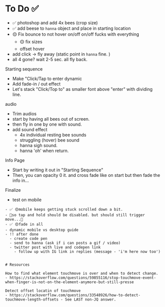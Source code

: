 # To Do ✅ 
- ✅ photoshop and add 4x bees (crop size)
- ✅ add beese to `hanna` object and place in starting location
- 🟡 Fix bounce to not hover on/off on/off fucks with everything
  - 🟡 fix sizes
  - offset hover
- add click -> fly away (static point in `hanna` fine. )
- all 4 gone? wait 2-5 sec. all fly back. 

Starting sequence
- Make "Click/Tap to enter dynamic
- Add fade-in / out effect
- Let's stack "Click/Top to" as smaller font above "enter" with dividing line.

audio
- Trim audios
- start by having all bees out of screen.
- then fly in one by one with sound.  
- add sound effect
  - 4x individual resting bee sounds
  - struggling (hover) bee sound
  - hanna sigh sound.
  - hanna 'oh' when return. 

Info Page
- Start by writing it out in "Starting Sequence"
- Then, you can opacity 0 it. and cross fade like on start but then fade the info in...

Finalize
- test on mobile

~~~
- ✅ 🟡mobile keeps getting stuck scrolled down a bit. 
- 🤔so tap and hold should be disabled. but should still trigger move...🤔
- ✅ 🟡fade in all
- dynamic mobile vs desktop guide
- !! after done
  - create code pen 
  - send to hanna (ask if i can posts a gif / video)
  - twitter post with live and codepen link 
    - follow up with IG link in replies (message - 'i'm here now too')


# Resources

How to find what element touchmove is over and when to detect change. 
- https://stackoverflow.com/questions/59855116/stop-touchmove-event-when-finger-is-not-on-the-element-anymore-but-still-presse

Detect offset locatin of touchmove
- https://stackoverflow.com/questions/33548926/how-to-detect-touchmove-length-offsets - See LAST non-JQ answer. 
